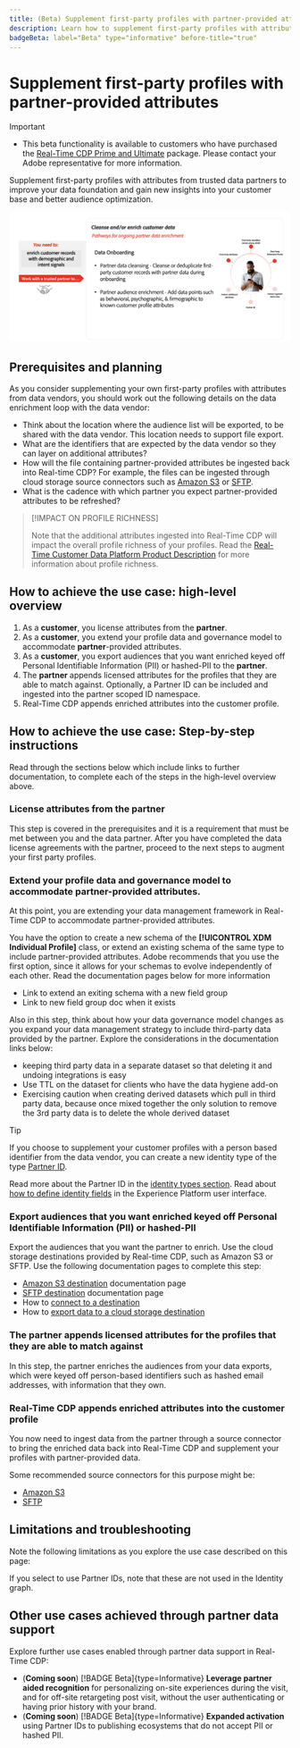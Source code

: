 ```yaml
---
title: (Beta) Supplement first-party profiles with partner-provided attributes
description: Learn how to supplement first-party profiles with attributes from trusted data partners to improve your data foundation, gain new insights into your customer base, and better audience optimization
badgeBeta: label="Beta" type="informative" before-title="true"
---
```

# Supplement first-party profiles with partner-provided attributes

>[!IMPORTANT]
>
>* This beta functionality is available to customers who have purchased the [Real-Time CDP Prime and Ultimate](https://helpx.adobe.com/legal/product-descriptions/real-time-customer-data-platform.html) package. Please contact your Adobe representative for more information. 

Supplement first-party profiles with attributes from trusted data partners to improve your data foundation and gain new insights into your customer base and better audience optimization.

![Prospecting use case high-level visual overview.](/help/rtcdp/assets/partner-data/enrichment-use-case-overview.png)

<!--

See also https://adobe-my.sharepoint.com/personal/giurgiu_adobe_com/_layouts/15/stream.aspx?id=%2Fpersonal%2Fgiurgiu%5Fadobe%5Fcom%2FDocuments%2FRecordings%2FPartner%20data%20in%20RTCDP%20%2D%20documentation%20for%20beta%2D20230516%5F133209%2DMeeting%20Recording%2Emp4&ga=1 at around 8 minutes in. 

-->

## Prerequisites and planning

As you consider supplementing your own first-party profiles with attributes from data vendors, you should work out the following details on the data enrichment loop with the data vendor:

* Think about the location where the audience list will be exported, to be shared with the data vendor. This location needs to support file export.
* What are the identifiers that are expected by the data vendor so they can layer on additional attributes?
* How will the file containing partner-provided attributes be ingested back into Real-time CDP? For example, the files can be ingested through cloud storage source connectors such as [Amazon S3](/help/sources/connectors/cloud-storage/s3.md) or [SFTP](/help/sources/connectors/cloud-storage/sftp.md). 
* What is the cadence with which partner you expect partner-provided attributes to be refreshed?

>[!IMPACT ON PROFILE RICHNESS]
>
>Note that the additional attributes ingested into Real-Time CDP will impact the overall profile richness of your profiles. Read the [Real-Time Customer Data Platform Product Description](https://helpx.adobe.com/legal/product-descriptions/real-time-customer-data-platform.html) for more information about profile richness.

## How to achieve the use case: high-level overview

1. As a **customer**, you license attributes from the **partner**.
2. As a **customer**, you extend your profile data and governance model to accommodate **partner**-provided attributes.
3. As a **customer**, you export audiences that you want enriched keyed off Personal Identifiable Information (PII) or hashed-PII to the **partner**.
4. The **partner** appends licensed attributes for the profiles that they are able to match against. Optionally, a Partner ID can be included and ingested into the partner scoped ID namespace.
5. Real-Time CDP appends enriched attributes into the customer profile.
 
## How to achieve the use case: Step-by-step instructions

Read through the sections below which include links to further documentation, to complete each of the steps in the high-level overview above.

### License attributes from the partner

This step is covered in the prerequisites and it is a requirement that must be met between you and the data partner. After you have completed the data license agreements with the partner, proceed to the next steps to augment your first party profiles.

### Extend your profile data and governance model to accommodate partner-provided attributes.

At this point, you are extending your data management framework in Real-Time CDP to accommodate partner-provided attributes. 

You have the option to create a new schema of the **[!UICONTROL XDM Individual Profile]** class, or extend an existing schema of the same type to include partner-provided attributes. Adobe recommends that you use the first option, since it allows for your schemas to evolve independently of each other. Read the documentation pages below for more information

* Link to extend an exiting schema with a new field group
* Link to new field group doc when it exists

Also in this step, think about how your data governance model changes as you expand your data management strategy to include third-party data provided by the partner. Explore the considerations in the documentation links below: 

* keeping third party data in a separate dataset so that deleting it and undoing integrations is easy
* Use TTL on the dataset for clients who have the data hygiene add-on
* Exercising caution when creating derived datasets which pull in third party data, because once mixed together the only solution to remove the 3rd party data is to delete the whole derived dataset

>[!TIP]
>
>If you choose to supplement your customer profiles with a person based identifier from the data vendor, you can create a new identity type of the type [Partner ID](/help/identity-service/namespaces.md). 
>
>Read more about the Partner ID in the [identity types section](/help/identity-service/namespaces.md).
> Read about [how to define identity fields](/help/xdm/ui/fields/identity.md) in the Experience Platform user interface.


### Export audiences that you want enriched keyed off Personal Identifiable Information (PII) or hashed-PII

Export the audiences that you want the partner to enrich. Use the cloud storage destinations provided by Real-time CDP, such as Amazon S3 or SFTP. Use the following documentation pages to complete this step: 

* [Amazon S3 destination](/help/destinations/catalog/cloud-storage/amazon-s3.md) documentation page
* [SFTP destination](/help/destinations/catalog/cloud-storage/sftp.md) documentation page
* How to [connect to a destination](/help/destinations/ui/connect-destination.md)
* How to [export data to a cloud storage destination](/help/destinations/ui/activate-batch-profile-destinations.md)


### The partner appends licensed attributes for the profiles that they are able to match against

In this step, the partner enriches the audiences from your data exports, which were keyed off person-based identifiers such as hashed email addresses, with information that they own. 

### Real-Time CDP appends enriched attributes into the customer profile

You now need to ingest data from the partner through a source connector to bring the enriched data back into Real-Time CDP and supplement your profiles with partner-provided data.

Some recommended source connectors for this purpose might be: 

* [Amazon S3](//help/sources/connectors/cloud-storage/s3.md)
* [SFTP](//help/sources/connectors/cloud-storage/sftp.md)

## Limitations and troubleshooting

Note the following limitations as you explore the use case described on this page:

If you select to use Partner IDs, note that these are not used in the Identity graph. 

## Other use cases achieved through partner data support

Explore further use cases enabled through partner data support in Real-Time CDP:

* (**Coming soon**) [!BADGE Beta]{type=Informative} **Leverage partner aided recognition** for personalizing on-site experiences during the visit, and for off-site retargeting post visit, without the user authenticating or having prior history with your brand.
* (**Coming soon**) [!BADGE Beta]{type=Informative} **Expanded activation** using Partner IDs to publishing ecosystems that do not accept PII or hashed PII.


